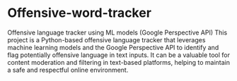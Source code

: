 # Offensive-word-tracker
 Offensive language tracker using ML models (Google Perspective API)
This project is a Python-based offensive language tracker that leverages machine learning models and the Google Perspective API to identify and flag potentially offensive language in text inputs. It can be a valuable tool for content moderation and filtering in text-based platforms, helping to maintain a safe and respectful online environment.
